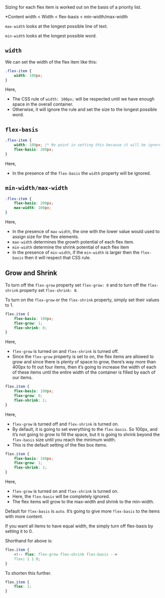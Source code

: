 Sizing for each flex item is worked out on the basis of a priority list.

*Content width < Width < flex-basis < min-width/max-width

`max-width` looks at the longest possible line of text.

`min-width` looks at the longest possible word.

## `width`

We can set the width of the flex item like this:

```css
.flex-item {
	width: 100px;
}
```

Here,
- The CSS rule of `width: 100px;` will be respected until we have enough space in the overall container.
- Otherwise, it will ignore the rule and set the size to the longest possible word.

## `flex-basis`

```css
.flex-item {
	width: 100px; /* No point in setting this because it will be ignored. */
	flex-basis: 200px;
}
```

Here,
- In the presence of the `flex-basis` the `width` property will be ignored.

## `min-width/max-width`

```css
.flex-item {
	flex-basis: 200px; 
	max-width: 100px;
}
```

Here,
- In the presence of `max-width`, the one with the lower value would used to assign size for the flex elements.
- `max-width` determines the growth potential of each flex item.
- `min-width` determine the shrink potential of each flex item
-  In the presence of `min-width`, if the `min-width` is larger then the `flex-basis` then it will respect that CSS rule.

## Grow and Shrink

To turn off the `flex-grow` property set `flex-grow: 0` and to turn off the `flex-shrink` property set `flex-shrink: 0`.

To turn on the `flex-grow` or the `flex-shrink` property, simply set their values to 1.

```css
flex.item {
	flex-basis: 100px;
	flex-grow: 1;
	flex-shrink: 0;
}
```

Here,
- `flex-grow` is turned on and `flex-shrink` is turned off.
- Since the `flex-grow` property is set to on, the flex items are allowed to grow and since there is plenty of space to grow, there’s way more than 400px to fit out four items, then it’s going to increase the width of each of these items until the entire width of the container is filled by each of our items.

```css
flex.item {
	flex-basis: 100px;
	flex-grow: 0;
	flex-shrink: 1;
}
```

Here,
- `flex-grow` is turned off and `flex-shrink` is turned on.
- By default, it is going to set everything to the `flex-basis`. So 100px, and it’s not going to grow to fill the space, but it is going to shrink beyond the `flex-basis` size until you reach the minimum width.
- This is the default setting of the flex box items.

```css
flex.item {
	flex-basis: 100px;
	flex-grow: 1;
	flex-shrink: 1;
}
```

Here,
- `flex-grow` is turned on and `flex-shrink` is turned on.
- Here, the `flex-basis` will be completely ignored.
- The flex items will grow to the max-width and shrink to the min-width.

Default for `flex-basis` is `auto`. It’s going to give more `flex-basis` to the items with more content.

If you want all items to have equal width, the simply turn off flex-basis by setting it to 0.

Shorthand for above is: 

```css
flex.item {
	<!-- flex: flex-grow flex-shrink flex-basis -->
	flex: 1 1 0;
}
```

To shorten this further.

```css
flex.item {
	flex: 1;
}
```